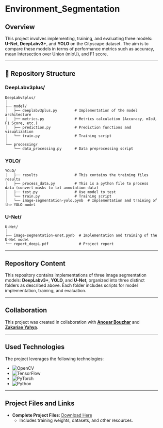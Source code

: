 # Environment_Segmentation

## Overview
This project involves implementing, training, and evaluating three models: **U-Net**, **DeepLabv3+**, and **YOLO** on the Cityscape dataset. The aim is to compare these models in terms of performance metrics such as accuracy, mean Intersection over Union (mIoU), and F1 score.

---

## 📂 Repository Structure

### DeepLabv3plus/
```
DeepLabv3plus/  
│  
├── model/  
│   ├── deeplabv3plus.py        # Implementation of the model architecture  
│   ├── metrics.py              # Metrics calculation (Accuracy, mIoU, F1 Score, etc.)  
│   ├── prediction.py           # Prediction functions and visualization  
│   └── train.py                # Training script  
│  
└── processing/  
    └── data_processing.py      # Data preprocessing script  
```

### YOLO/
```
YOLO/  
│   ├── results                 # This contains the training files results  
│   ├── process_data.py         # This is a python file to process data (convert masks to txt annotation data)  
│   ├── test.py                 # Use model to test  
│   └── train.py                # Training script  
│   └── image-segmentation-yolo.pynb  # Implementation and training of the YOLO model  
```

### U-Net/
```
U-Net/  
│  
├── image-segmentation-unet.pynb  # Implementation and training of the U-Net model  
└── report_deepL.pdf              # Project report  
```

---

## Repository Content
This repository contains implementations of three image segmentation models: **DeepLabv3+**, **YOLO**, and **U-Net**, organized into three distinct folders as described above. Each folder includes scripts for model implementation, training, and evaluation.

---

## Collaboration
This project was created in collaboration with **[Anouar Bouzhar](https://github.com/anouarbouzhar)** and **[Zakariae Yahya](https://github.com/zakariaeyahya)**.

---

## Used Technologies
The project leverages the following technologies:

- ![OpenCV](https://img.shields.io/badge/OpenCV-5C3EE8?style=flat&logo=opencv&logoColor=white)
- ![TensorFlow](https://img.shields.io/badge/TensorFlow-FF6F00?style=flat&logo=tensorflow&logoColor=white)
- ![PyTorch](https://img.shields.io/badge/PyTorch-EE4C2C?style=flat&logo=pytorch&logoColor=white)
- ![Python](https://img.shields.io/badge/Python-3776AB?style=flat&logo=python&logoColor=white)

---

## Project Files and Links

- **Complete Project Files**: [Download Here](https://drive.google.com/file/d/1YLYr8bskG49I0BWl_W2FsBR5lS_qE6iD/view?usp=drive_link)  
  - Includes training weights, datasets, and other resources.
